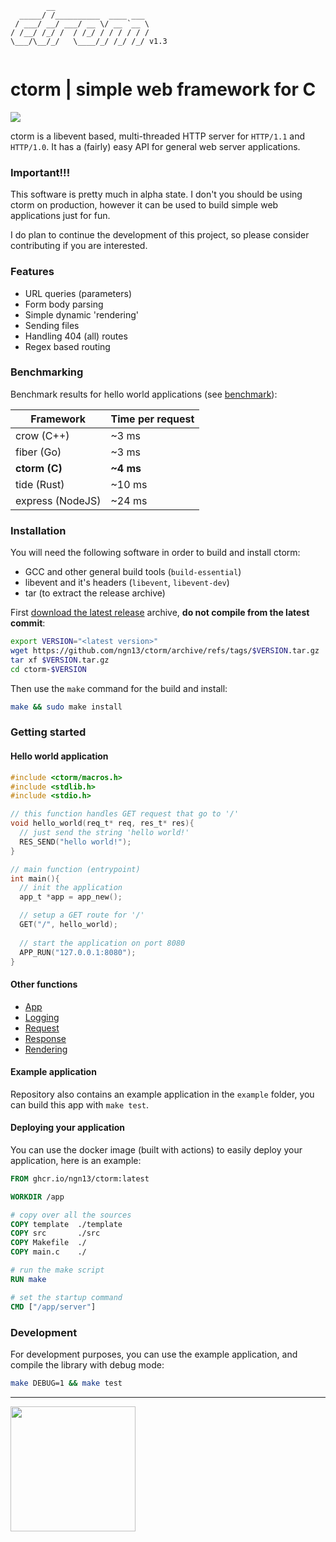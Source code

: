 ```
        __                     
  _____/ /__________  ____ ___ 
 / ___/ __/ ___/ __ \/ __ `__ \
/ /__/ /_/ /  / /_/ / / / / / /
\___/\__/_/   \____/_/ /_/ /_/ v1.3 
                               
```

# ctorm | simple web framework for C
![](https://img.shields.io/github/actions/workflow/status/ngn13/ctorm/docker.yml)

ctorm is a libevent based, multi-threaded HTTP server for `HTTP/1.1` and `HTTP/1.0`.
It has a (fairly) easy API for general web server applications. 

### Important!!!
This software is pretty much in alpha state. I don't you should be using ctorm on
production, however it can be used to build simple web applications just for fun.

I do plan to continue the development of this project, so please consider contributing
if you are interested.

### Features
- URL queries (parameters)
- Form body parsing
- Simple dynamic 'rendering'
- Sending files
- Handling 404 (all) routes
- Regex based routing

### Benchmarking
Benchmark results for hello world applications (see [benchmark](benchmark/)):

| Framework        | Time per request | 
| ---------------- | ---------------- |
| crow (C++)       | ~3 ms            |
| fiber (Go)       | ~3 ms            |
| **ctorm (C)**    | **~4 ms**        |
| tide (Rust)      | ~10 ms           |
| express (NodeJS) | ~24 ms           |

### Installation
You will need the following software in order to build and install ctorm:
- GCC and other general build tools (`build-essential`)
- libevent and it's headers (`libevent`, `libevent-dev`)
- tar (to extract the release archive)

First [download the latest release](https://github.com/ngn13/ctorm/tags) archive,
**do not compile from the latest commit**:
```bash
export VERSION="<latest version>"
wget https://github.com/ngn13/ctorm/archive/refs/tags/$VERSION.tar.gz
tar xf $VERSION.tar.gz
cd ctorm-$VERSION
```

Then use the `make` command for the build and install:
```bash
make && sudo make install
```

### Getting started
#### Hello world application 
```c
#include <ctorm/macros.h>
#include <stdlib.h>
#include <stdio.h>

// this function handles GET request that go to '/'
void hello_world(req_t* req, res_t* res){
  // just send the string 'hello world!'
  RES_SEND("hello world!");
}

// main function (entrypoint)
int main(){
  // init the application
  app_t *app = app_new();

  // setup a GET route for '/'
  GET("/", hello_world);
  
  // start the application on port 8080 
  APP_RUN("127.0.0.1:8080");
}
```

#### Other functions 
- [App](docs/app.md)
- [Logging](docs/log.md)
- [Request](docs/req.md)
- [Response](docs/res.md)
- [Rendering](docs/render.md)

#### Example application 
Repository also contains an example application in the `example` folder, you can build 
this app with `make test`.

#### Deploying your application
You can use the docker image (built with actions) to easily deploy your application, here is 
an example:
```Dockerfile
FROM ghcr.io/ngn13/ctorm:latest 

WORKDIR /app

# copy over all the sources
COPY template  ./template
COPY src       ./src
COPY Makefile  ./
COPY main.c    ./

# run the make script
RUN make 

# set the startup command
CMD ["/app/server"]
```

### Development 
For development purposes, you can use the example application, and compile the library with debug mode:
```bash
make DEBUG=1 && make test
```

---
<img src="https://files.ngn.tf/gpl3.png" width="200px">
